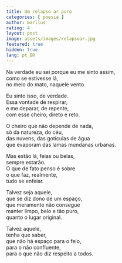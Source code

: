 ```yaml
---
title: Um relapso ar puro
categories: [ poesia ]
author: marllus
rating: 4
layout: post
image: assets/images/relapsoar.jpg
featured: true
hidden: true
lang: pt_BR
---
```


Na verdade eu sei porque eu me sinto assim,<br>
como se estivesse lá,<br>
no meio do mato, naquele vento.<br>

Eu sinto isso, de verdade.<br>
Essa vontade de respirar,<br>
e me deparar, de repente,<br>
com esse cheiro, direto e reto.<br>

O cheiro que não depende de nada,<br>
só da natureza, do céu,<br>
das nuvens, das gotículas de água<br>
que evaporam das lamas mundanas urbanas.<br>

Mas estão lá, feias ou belas,<br>
sempre estarão.<br>
O que de fato penso é sobre<br>
o que faz, realmente,<br>
tudo se enfeiar.<br>

Talvez seja aquele,<br>
que se diz dono de um espaço,<br>
que meramente não consegue<br>
manter limpo, belo e tão puro,<br>
quanto o lugar original.<br>

Talvez aquele,<br>
tenha que saber,<br>
que não há espaço para o feio,<br>
para o não confluente,<br>
para o que não diz respeito a todos.<br>
